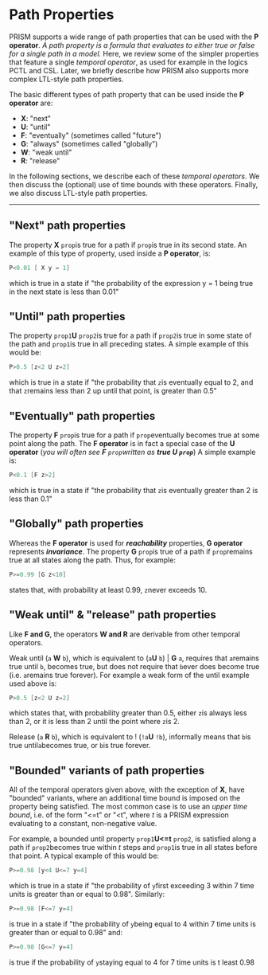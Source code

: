 # Path Properties

PRISM supports a wide range of path properties that can be used with the **P operator**. *A path property is a formula that evaluates to either true or false for a single path in a model.* Here, we review some of the simpler properties that feature a single *temporal operator*, as used for example in the logics PCTL and CSL. Later, we briefly describe how PRISM also supports more complex LTL-style path properties.

The basic different types of path property that can be used inside the **P operator** are:

- **X**: "next"
- **U**: "until"
- **F**: "eventually" (sometimes called "future")
- **G**: "always" (sometimes called "globally")
- **W**: "weak until"
- **R**: "release"

In the following sections, we describe each of these *temporal operators*. We then discuss the (optional) use of time bounds with these operators. Finally, we also discuss LTL-style path properties.


---
## "Next" path properties

The property **X** `prop`is true for a path if `prop`is true in its second state. An example of this type of property, used inside a **P operator**, is:


```c
P<0.01 [ X y = 1]
```

which is true in a state if "the probability of the expression y = 1 being true in the next state is less than 0.01"

## "Until" path properties

The property `prop1`**U** `prop2`is true for a path if `prop2`is true in some state of the path and `prop1`is true in all preceding states. A simple example of this would be:


```c
P>0.5 [z<2 U z=2]
```

which is true in a state if "the probability that `z`is eventually equal to 2, and that `z`remains less than 2 up until that point, is greater than 0.5"

## "Eventually" path properties

The property **F** `prop`is true for a path if `prop`eventually becomes true at some point along the path. The **F operator** is in fact a special case of the **U operator** (*you will often see **F** `prop`written as **true U `prop`***) A simple example is:


```c
P<0.1 [F z>2]
```

which is true in a state if "the probability that `z`is eventually greater than 2 is less than 0.1"

## "Globally" path properties

Whereas the **F operator** is used for ***reachability*** properties, **G operator** represents ***invariance***. The property **G** `prop`is true of a path if `prop`remains true at all states along the path. Thus, for example:


```c
P>=0.99 [G z<10]
```

states that, with probability at least 0.99, `z`never exceeds 10.

## "Weak until" & "release" path properties

Like **F and G**, the operators **W and R** are derivable from other temporal operators.

Weak until (`a` **W** `b`), which is equivalent to (`a`**U** `b`) | **G** `a`, requires that `a`remains true until `b`, becomes true, but does not require that `b`ever does become true (i.e. `a`remains true forever). For example a weak form of the until example used above is:

```c
P>0.5 [z<2 U z=2]
```

which states that, with probability greater than 0.5, either `z`is always less than 2, or it is less than 2 until the point where `z`is 2.

Release (`a` **R** `b`), which is equivalent to ! (`!a`**U** `!b`), informally means that `b`is true until`a`becomes true, or `b`is true forever.


## "Bounded" variants of path properties

All of the temporal operators given above, with the exception of **X**, have "bounded" variants, where an additional time bound is imposed on the property being satisfied. The most common case is to use an *upper time bound*, i.e. of the form "<=t" or "<t", where *t* is a PRISM expression evaluating to a constant, non-negative value.

For example, a bounded until property `prop1`**U<=t** `prop2`, is satisfied along a path if `prop2`becomes true within *t* steps and `prop1`is true in all states before that point. A typical example of this would be:


```c
P>=0.98 [y<4 U<=7 y=4]
```

which is true in a state if "the probability of `y`first exceeding 3 within 7 time units is greater than or equal to 0.98". Similarly:


```c
P>=0.98 [F<=7 y=4]
```

is true in a state if "the probability of `y`being equal to 4 within 7 time units is greater than or equal to 0.98" and:


```c
P>=0.98 [G<=7 y=4]
```

is true if the probability of `y`staying equal to 4 for 7 time units is t least 0.98

